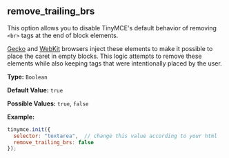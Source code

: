 ## remove_trailing_brs

This option allows you to disable TinyMCE's default behavior of removing `<br>` tags at the end of block elements.

[Gecko](https://en.wikipedia.org/wiki/Gecko_(software)) and [WebKit](https://en.wikipedia.org/wiki/WebKit) browsers inject these elements to make it possible to place the caret in empty blocks. This logic attempts to remove these elements while also keeping tags that were intentionally placed by the user.

**Type:** `Boolean`

**Default Value:** `true`

**Possible Values:** `true`, `false`

**Example:**

```js
tinymce.init({
  selector: "textarea",  // change this value according to your html
  remove_trailing_brs: false
});
```

